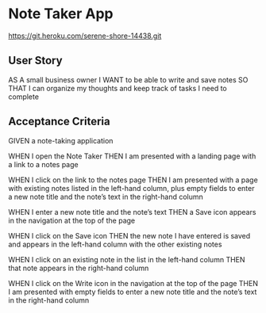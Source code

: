 # Note Taker App
https://git.heroku.com/serene-shore-14438.git
## User Story
AS A small business owner
I WANT to be able to write and save notes
SO THAT I can organize my thoughts and keep track of tasks I need to complete

## Acceptance Criteria
GIVEN a note-taking application

WHEN I open the Note Taker
THEN I am presented with a landing page with a link to a notes page</INCOMPLETE>

WHEN I click on the link to the notes page
THEN I am presented with a page with existing notes listed in the left-hand column, plus empty fields to enter a new note title and the note’s text in the right-hand column</INCOMPLETE>

WHEN I enter a new note title and the note’s text
THEN a Save icon appears in the navigation at the top of the page</INCOMPLETE>

WHEN I click on the Save icon
THEN the new note I have entered is saved and appears in the left-hand column with the other existing notes</INCOMPLETE>

WHEN I click on an existing note in the list in the left-hand column
THEN that note appears in the right-hand column</INCOMPLETE>

WHEN I click on the Write icon in the navigation at the top of the page
THEN I am presented with empty fields to enter a new note title and the note’s text in the right-hand column </INCOMPLETE>
